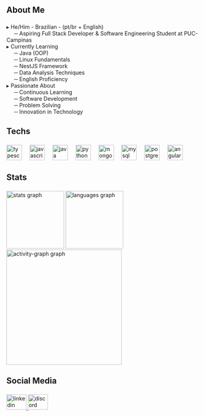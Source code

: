 <h2 align="left">About Me</h2>

###

<p align="left">▸ He/Him - Brazilian - (pt/br + English)  <br>   ‎ ‎ ‎ ‎ ‎ ─ Aspiring Full Stack Developer & Software Engineering Student at PUC-Campinas  <br>▸ Currently Learning  <br>      ‎ ‎ ‎ ‎ ‎ ─ Java (OOP)  <br>      ‎ ‎ ‎ ‎ ‎ ─ Linux Fundamentals  <br>      ‎ ‎ ‎ ‎ ‎ ─ NestJS Framework  <br>      ‎ ‎ ‎ ‎ ‎ ─ Data Analysis Techniques  <br>      ‎ ‎ ‎ ‎ ‎ ─ English Proficiency  <br>▸ Passionate About  <br>      ‎ ‎ ‎ ‎ ‎ ─ Continuous Learning  <br>      ‎ ‎ ‎ ‎ ‎ ─ Software Development  <br>      ‎ ‎ ‎ ‎ ‎ ─ Problem Solving  <br>      ‎ ‎ ‎ ‎ ‎ ─ Innovation in Technology</p>

###

<h2 align="left">Techs</h2>

###

<div align="left">
  <img src="https://skillicons.dev/icons?i=ts" height="40" alt="typescript logo"  />
  <img width="12" />
  <img src="https://skillicons.dev/icons?i=js" height="40" alt="javascript logo"  />
  <img width="12" />
  <img src="https://skillicons.dev/icons?i=java" height="40" alt="java logo"  />
  <img width="12" />
  <img src="https://skillicons.dev/icons?i=py" height="40" alt="python logo"  />
  <img width="12" />
  <img src="https://skillicons.dev/icons?i=mongodb" height="40" alt="mongodb logo"  />
  <img width="12" />
  <img src="https://skillicons.dev/icons?i=mysql" height="40" alt="mysql logo"  />
  <img width="12" />
  <img src="https://skillicons.dev/icons?i=postgres" height="40" alt="postgresql logo"  />
  <img width="12" />
  <img src="https://skillicons.dev/icons?i=angular" height="40" alt="angularjs logo"  />
</div>

###

<h2 align="left">Stats</h2>

###

<div align="left">
  <img src="https://github-readme-stats.vercel.app/api?username=Kenji1655&hide_title=false&hide_rank=false&show_icons=true&include_all_commits=true&count_private=true&disable_animations=false&theme=tokyonight&locale=en&hide_border=false&order=1" height="150" alt="stats graph"  />
  <img src="https://github-readme-stats.vercel.app/api/top-langs?username=Kenji1655&locale=en&hide_title=false&layout=compact&card_width=320&langs_count=5&theme=tokyonight&hide_border=false&order=2" height="150" alt="languages graph"  />
  <img src="https://github-readme-activity-graph.vercel.app/graph?username=Kenji1655&radius=16&theme=tokyo-night&area=true&order=5" height="300" alt="activity-graph graph"  />
</div>

###

<h2 align="left">Social Media</h2>

###

<div align="left">
  <a href="https://www.linkedin.com/in/gustavo-kenji-kaneko/" target="_blank">
    <img src="https://raw.githubusercontent.com/maurodesouza/profile-readme-generator/master/src/assets/icons/social/linkedin/default.svg" width="52" height="40" alt="linkedin logo"  />
  </a>
  <a href="discordapp.com/users/1162736132832903188" target="_blank">
    <img src="https://raw.githubusercontent.com/maurodesouza/profile-readme-generator/master/src/assets/icons/social/discord/default.svg" width="52" height="40" alt="discord logo"  />
  </a>
</div>

###
